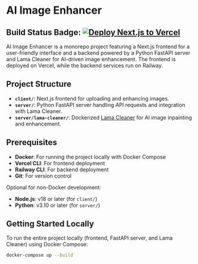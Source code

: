 # AI Image Enhancer

## Build Status Badge: [![Deploy Next.js to Vercel](https://github.com/BusyginArtem/ai-image-enhancer/actions/workflows/deploy-client.yml/badge.svg?branch=main&event=push)](https://github.com/BusyginArtem/ai-image-enhancer/actions/workflows/deploy-client.yml)

AI Image Enhancer is a monorepo project featuring a Next.js frontend for a user-friendly interface and a backend powered by a Python FastAPI server and Lama Cleaner for AI-driven image enhancement. The frontend is deployed on Vercel, while the backend services run on Railway.

## Project Structure

- **`client/`**: Next.js frontend for uploading and enhancing images.
- **`server/`**: Python FastAPI server handling API requests and integration with Lama Cleaner.
- **`server/lama-cleaner/`**: Dockerized [Lama Cleaner](https://github.com/Sanster/lama-cleaner) for AI image inpainting and enhancement.

## Prerequisites

- **Docker**: For running the project locally with Docker Compose
- **Vercel CLI**: For frontend deployment
- **Railway CLI**: For backend deployment
- **Git**: For version control

Optional for non-Docker development:
- **Node.js**: v18 or later (for `client/`)
- **Python**: v3.10 or later (for `server/`)

## Getting Started Locally

To run the entire project locally (frontend, FastAPI server, and Lama Cleaner) using Docker Compose:

```bash
docker-compose up --build
